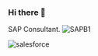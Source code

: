 ### Hi there 👋

SAP Consultant. ![SAPB1](https://user-images.githubusercontent.com/44853270/112792400-62c7f180-9031-11eb-89ea-65889e55f236.png)

![salesforce](https://user-images.githubusercontent.com/44853270/112792726-01ece900-9032-11eb-8b48-fa3289b44817.png)

